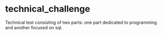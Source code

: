 # technical_challenge
Technical test consisting of two parts: one part dedicated to programming and another focused on sql.
